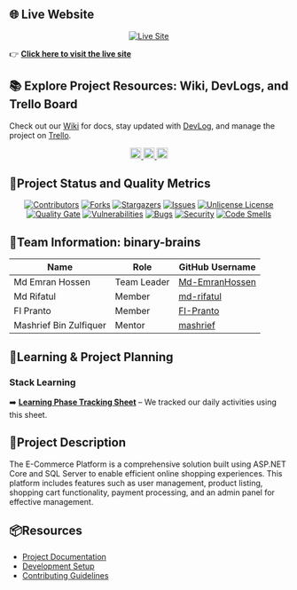 ## 🌐 Live Website

<p align="center">
  <a href="#">
    <img src="https://img.shields.io/badge/Live_Site-Visit_Now-brightgreen?style=for-the-badge&logo=internet-explorer" alt="Live Site" />
  </a>
</p>

👉 **[Click here to visit the live site](https://emranhossen.bsite.net/)**

## 📚 Explore Project Resources: Wiki, DevLogs, and Trello Board
Check out our [Wiki](https://github.com/Learnathon-By-Geeky-Solutions/binary-brains/wiki) for docs, stay updated with [DevLog](https://github.com/Learnathon-By-Geeky-Solutions/binary-brains/tree/main/DevLog), and manage the project on [Trello](https://trello.com/b/67a6303580ff372f899865ae/e-commerce-system-binary-brains).

<div align="center">
  <a href="https://github.com/Learnathon-By-Geeky-Solutions/binary-brains/wiki">
    <img src="https://img.shields.io/badge/BinaryBrains-Wiki-007ACC?logo=github&logoColor=white&style=for-the-badge&background=000000" alt="GitHub Learnathon Wiki" style="height: 20px;">
  </a>
  <a href="https://trello.com/b/67a6303580ff372f899865ae/e-commerce-system-binary-brains">
    <img src="https://img.shields.io/badge/Trello-Project%20Board-0079BF?logo=trello&logoColor=white&style=flat-square" alt="Trello Board" style="height: 20px;">
  </a>
  <a href="https://github.com/Learnathon-By-Geeky-Solutions/binary-brains/tree/main/DevLog">
    <img src="https://img.shields.io/badge/DevLog-Updates-FFD700?logo=github&logoColor=white&style=flat-square" alt="Development Logs" style="height: 20px;">
  </a>
</div>


## 🚀Project Status and Quality Metrics
<div align="center">
  
[![Contributors][contributors-shield]][contributors-url]
[![Forks][forks-shield]][forks-url]
[![Stargazers][stars-shield]][stars-url]
[![Issues][issues-shield]][issues-url]
[![Unlicense License][license-shield]][license-url]
<br>
[![Quality Gate](https://sonarcloud.io/api/project_badges/measure?project=Learnathon-By-Geeky-Solutions_binary-brains&metric=alert_status&style=for-the-badge&color=4C8BF5)](https://sonarcloud.io/dashboard?id=Learnathon-By-Geeky-Solutions_binary-brains)
[![Vulnerabilities](https://sonarcloud.io/api/project_badges/measure?project=Learnathon-By-Geeky-Solutions_binary-brains&metric=vulnerabilities&style=for-the-badge&color=FF6F61)](https://sonarcloud.io/component_measures/domain/Vulnerability?id=Learnathon-By-Geeky-Solutions_binary-brains)
[![Bugs](https://sonarcloud.io/api/project_badges/measure?project=Learnathon-By-Geeky-Solutions_binary-brains&metric=bugs&style=for-the-badge&color=FF6F61)](https://sonarcloud.io/component_measures/domain/Bugs?id=Learnathon-By-Geeky-Solutions_binary-brains)
[![Security](https://sonarcloud.io/api/project_badges/measure?project=Learnathon-By-Geeky-Solutions_binary-brains&metric=security_rating&style=for-the-badge&color=28A745)](https://sonarcloud.io/component_measures/domain/Security?id=Learnathon-By-Geeky-Solutions_binary-brains)
[![Code Smells](https://sonarcloud.io/api/project_badges/measure?project=Learnathon-By-Geeky-Solutions_binary-brains&metric=code_smells&style=for-the-badge&color=FFA500)](https://sonarcloud.io/component_measures/domain/CodeSmells?id=Learnathon-By-Geeky-Solutions_binary-brains)

</div>

<!-- ALL Links -->
[contributors-shield]: https://img.shields.io/github/contributors/Learnathon-By-Geeky-Solutions/binary-brains.svg?style=for-the-badge&color=4C8BF5
[contributors-url]: https://github.com/Learnathon-By-Geeky-Solutions/binary-brains/graphs/contributors
[forks-shield]: https://img.shields.io/github/forks/Learnathon-By-Geeky-Solutions/binary-brains.svg?style=for-the-badge&color=4C8BF5
[forks-url]: https://github.com/Learnathon-By-Geeky-Solutions/binary-brains/network/members
[stars-shield]: https://img.shields.io/github/stars/Learnathon-By-Geeky-Solutions/binary-brains.svg?style=for-the-badge&color=4C8BF5
[stars-url]: https://github.com/Learnathon-By-Geeky-Solutions/binary-brains/stargazers
[issues-shield]: https://img.shields.io/github/issues/Learnathon-By-Geeky-Solutions/binary-brains.svg?style=for-the-badge&color=FF6F61
[issues-url]: https://github.com/Learnathon-By-Geeky-Solutions/binary-brains/issues
[license-shield]: https://img.shields.io/github/license/Learnathon-By-Geeky-Solutions/binary-brains.svg?style=for-the-badge&color=28A745
[license-url]: https://github.com/Learnathon-By-Geeky-Solutions/binary-brains/blob/master/LICENSE
[sonarqube-shield]: https://img.shields.io/static/v1?label=Quality%20Gate&message=Passed&color=28A745&style=for-the-badge
[sonarqube-url]: https://sonarcloud.io/dashboard?id=Learnathon-By-Geeky-Solutions_binary-brains

## 🤝Team Information: binary-brains

| Name                   | Role        | GitHub Username                                     |
| ---------------------- | ----------- | --------------------------------------------------- |
| Md Emran Hossen        | Team Leader | [Md-EmranHossen](https://github.com/Md-EmranHossen) |
| Md Rifatul             | Member      | [md-rifatul](https://github.com/md-rifatul)         |
| FI Pranto              | Member      | [FI-Pranto](https://github.com/FI-Pranto)           |
| Mashrief Bin Zulfiquer | Mentor      | [mashrief](https://github.com/mashrief)             |

## 📅Learning & Project Planning

### Stack Learning

➡️ **[Learning Phase Tracking Sheet](https://docs.google.com/spreadsheets/d/1O1THgzEOz3rn8fNiuz1fPZaR_eUYecXm_UKkXdEvVFY/edit?usp=sharing)** – We tracked our daily activities using this sheet.

## 📄Project Description

The E-Commerce Platform is a comprehensive solution built using ASP.NET Core and SQL Server to enable efficient online shopping experiences. This platform includes features such as user management, product listing, shopping cart functionality, payment processing, and an admin panel for effective management.

## 📦Resources

- [Project Documentation](docs/)
- [Development Setup](docs/setup.md)
- [Contributing Guidelines](CONTRIBUTING.md)
